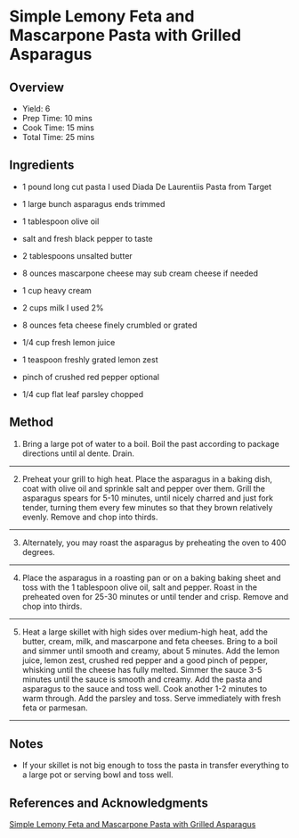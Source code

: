 # Simple Lemony Feta and Mascarpone Pasta with Grilled Asparagus

## Overview

- Yield: 6
- Prep Time: 10 mins
- Cook Time: 15 mins
- Total Time: 25 mins

## Ingredients

- 1 pound long cut pasta I used Diada De Laurentiis Pasta from Target

- 1 large bunch asparagus ends trimmed

- 1 tablespoon olive oil

- salt and fresh black pepper to taste

- 2 tablespoons unsalted butter

- 8 ounces mascarpone cheese may sub cream cheese if needed

- 1 cup heavy cream

- 2 cups milk I used 2%

- 8 ounces feta cheese finely crumbled or grated

- 1/4 cup fresh lemon juice

- 1 teaspoon freshly grated lemon zest

- pinch of crushed red pepper optional

- 1/4 cup flat leaf parsley chopped

## Method

1. Bring a large pot of water to a boil. Boil the past according to package directions until al dente. Drain.
---

2. Preheat your grill to high heat. Place the asparagus in a baking dish, coat with olive oil and sprinkle salt and pepper over them. Grill the asparagus spears for 5-10 minutes, until nicely charred and just fork tender, turning them every few minutes so that they brown relatively evenly. Remove and chop into thirds.
---

3. Alternately, you may roast the asparagus by preheating the oven to 400 degrees.
---

4. Place the asparagus in a roasting pan or on a baking baking sheet and toss with the 1 tablespoon olive oil, salt and pepper. Roast in the preheated oven for 25-30 minutes or until tender and crisp. Remove and chop into thirds.
---

5. Heat a large skillet with high sides over medium-high heat, add the butter, cream, milk, and mascarpone and feta cheeses. Bring to a boil and simmer until smooth and creamy, about 5 minutes. Add the lemon juice, lemon zest, crushed red pepper and a good pinch of pepper, whisking until the cheese has fully melted. Simmer the sauce 3-5 minutes until the sauce is smooth and creamy. Add the pasta and asparagus to the sauce and toss well. Cook another 1-2 minutes to warm through. Add the parsley and toss. Serve immediately with fresh feta or parmesan.
---


## Notes

- If your skillet is not big enough to toss the pasta in transfer everything to a large pot or serving bowl and toss well.

## References and Acknowledgments

[Simple Lemony Feta and Mascarpone Pasta with Grilled Asparagus](https://www.halfbakedharvest.com/simple-lemony-feta-mascarpone-pasta-grilled-asparagus/)
